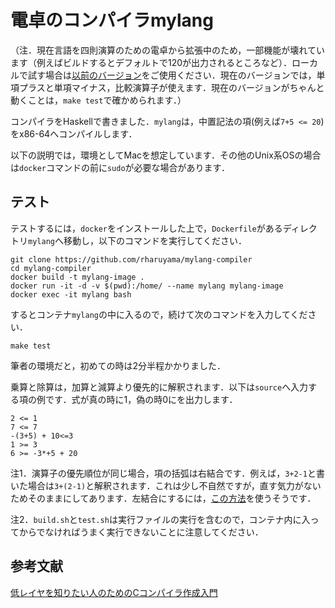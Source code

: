 # 電卓のコンパイラmylang

（注．現在言語を四則演算のための電卓から拡張中のため，一部機能が壊れています（例えばビルドするとデフォルトで120が出力されるところなど）．ローカルで試す場合は[以前のバージョン](https://github.com/rharuyama/mylang-compiler/tree/3406371acb88d0b8e587d01ae9b41f4952e17741)をご使用ください．現在のバージョンでは，単項プラスと単項マイナス，比較演算子が使えます．現在のバージョンがちゃんと動くことは，`make test`で確かめられます．）

コンパイラをHaskellで書きました．`mylang`は，中置記法の項(例えば`7+5 <= 20`)をx86-64へコンパイルします．

以下の説明では，環境としてMacを想定しています．その他のUnix系OSの場合は`docker`コマンドの前に`sudo`が必要な場合があります．

## テスト

テストするには，`docker`をインストールした上で，`Dockerfile`があるディレクトリ`mylang`へ移動し，以下のコマンドを実行してください．

```
git clone https://github.com/rharuyama/mylang-compiler
cd mylang-compiler
docker build -t mylang-image .
docker run -it -d -v $(pwd):/home/ --name mylang mylang-image
docker exec -it mylang bash
```

するとコンテナ`mylang`の中に入るので，続けて次のコマンドを入力してください．

```
make test
```

筆者の環境だと，初めての時は2分半程かかりました．

乗算と除算は，加算と減算より優先的に解釈されます．以下は`source`へ入力する項の例です．式が真の時に1，偽の時0にを出力します．

```
2 <= 1
7 <= 7
-(3+5) + 10<=3 
1 >= 3
6 >= -3*+5 + 20
```

注1．演算子の優先順位が同じ場合，項の括弧は右結合です．例えば，`3+2-1`と書いた場合は`3+(2-1)`と解釈されます．これは少し不自然ですが，直す気力がないためそのままにしてあります．左結合にするには，[この方法](https://kazu-yamamoto.hatenablog.jp/entry/20110127/1296098875)を使うそうです．

注2．`build.sh`と`test.sh`は実行ファイルの実行を含むので，コンテナ内に入ってからでなければうまく実行できないことに注意してください．

## 参考文献
[低レイヤを知りたい人のためのCコンパイラ作成入門](https://www.sigbus.info/compilerbook)
